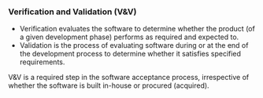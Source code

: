 ### Verification and Validation (V&V)
- Verification evaluates the software to determine whether the product (of a given development phase) performs as required and expected to.
- Validation is the process of evaluating software during or at the end of the development process to determine whether it satisfies specified requirements.

V&V is a required step in the software acceptance process, irrespective of whether the software is built in-house or procured (acquired).
<!--stackedit_data:
eyJoaXN0b3J5IjpbLTU1NzIxMzc3OSwtNDQ3NTcxMjc5XX0=
-->